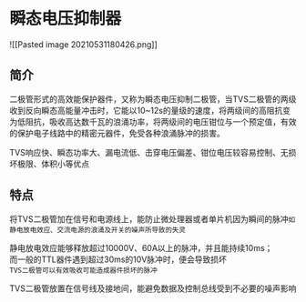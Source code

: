 # 瞬态电压抑制器
![[Pasted image 20210531180426.png]]
## 简介
二极管形式的高效能保护器件，又称为瞬态电压抑制二极管，当TVS二极管的两级收到反向瞬态高能量冲击时，它能以10~12s的量级的速度，将两级间的高阻抗变为低阻抗，吸收高达数千瓦的浪涌功率，将两级间的电压钳位与一个预定值，有效的保护电子线路中的精密元器件，免受各种浪涌脉冲的损害。

TVS响应快、瞬态功率大、漏电流低、击穿电压偏差、钳位电压较容易控制、无损坏极限、体积小等优点  

## 特点
将TVS二极管加在信号和电源线上，能防止微处理器或者单片机因为瞬间的脉冲`如静电放电效应、交流电源的浪涌及开关的噪声所导致的失灵`  

静电放电效应能够释放超过10000V、60A以上的脉冲，并且能持续10ms；  
而一般的TTL器件遇到超过30ms的10V脉冲时，便会导致损坏    
`TVS二极管可以有效吸收可能造成器件损坏的脉冲`  

TVS二极管放置在信号线及接地间，能避免数据及控制总线受到不必要的噪声影响  





